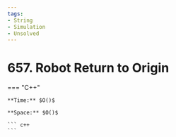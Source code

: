 ```yaml
---
tags:
- String
- Simulation
- Unsolved
---
```



# 657. Robot Return to Origin

=== "C++"

    **Time:** $O()$

    **Space:** $O()$

    ``` c++
    ```
